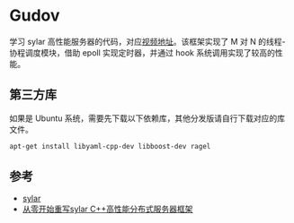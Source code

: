 # Gudov

学习 sylar 高性能服务器的代码，对应[视频地址](https://www.bilibili.com/video/av53602631)。该框架实现了 M 对 N 的线程-协程调度模块，借助 epoll 实现定时器，并通过 hook 系统调用实现了较高的性能。

## 第三方库

如果是 Ubuntu 系统，需要先下载以下依赖库，其他分发版请自行下载对应的库文件。

```bash
apt-get install libyaml-cpp-dev libboost-dev ragel
```

## 参考

- [sylar](https://github.com/sylar-yin/sylar)
- [从零开始重写sylar C++高性能分布式服务器框架](https://www.midlane.top/wiki/pages/viewpage.action?pageId=10060952)
